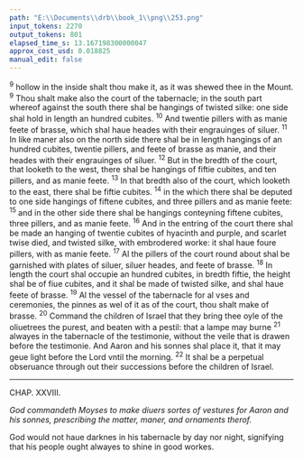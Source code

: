 ```yaml
---
path: "E:\\Documents\\drb\\book_1\\png\\253.png"
input_tokens: 2270
output_tokens: 801
elapsed_time_s: 13.167198300000047
approx_cost_usd: 0.018825
manual_edit: false
---
```

<sup>9</sup> hollow in the inside shalt thou make it, as it was shewed thee in the Mount. <sup>9</sup> Thou shalt make also the court of the tabernacle; in the south part whereof against the south there shal be hangings of twisted silke: one side shal hold in length an hundred cubites. <sup>10</sup> And twentie pillers with as manie feete of brasse, which shal haue heades with their engrauinges of siluer. <sup>11</sup> In like maner also on the north side there shal be in length hangings of an hundred cubites, twentie pillers, and feete of brasse as manie, and their heades with their engrauinges of siluer. <sup>12</sup> But in the bredth of the court, that looketh to the west, there shal be hangings of fiftie cubites, and ten pillers, and as manie feete. <sup>13</sup> In that bredth also of the court, which looketh to the east, there shal be fiftie cubites. <sup>14</sup> in the which there shal be deputed to one side hangings of fiftene cubites, and three pillers and as manie feete: <sup>15</sup> and in the other side there shal be hangings conteyning fiftene cubites, three pillers, and as manie feete. <sup>16</sup> And in the entring of the court there shal be made an hanging of twentie cubites of hyacinth and purple, and scarlet twise died, and twisted silke, with embrodered worke: it shal haue foure pillers, with as manie feete. <sup>17</sup> Al the pillers of the court round about shal be garnished with plates of siluer, siluer heades, and feete of brasse. <sup>18</sup> In length the court shal occupie an hundred cubites, in bredth fiftie, the height shal be of fiue cubites, and it shal be made of twisted silke, and shal haue feete of brasse. <sup>19</sup> Al the vessel of the tabernacle for al vses and ceremonies, the pinnes as wel of it as of the court, thou shalt make of brasse. <sup>20</sup> Command the children of Israel that they bring thee oyle of the oliuetrees the purest, and beaten with a pestil: that a lampe may burne <sup>21</sup> alwayes in the tabernacle of the testimonie, without the veile that is drawen before the testimonie. And Aaron and his sonnes shal place it, that it may geue light before the Lord vntil the morning. <sup>22</sup> It shal be a perpetual obseruance through out their successions before the children of Israel.

<hr>

CHAP. XXVIII.

*God commandeth Moyses to make diuers sortes of vestures for Aaron and his sonnes, prescribing the matter, maner, and ornaments therof.*

<aside>God would not haue darknes in his tabernacle by day nor night, signifying that his people ought alwayes to shine in good workes.</aside>

[^1]: Exod. 35. v. 2. de tabernac.
